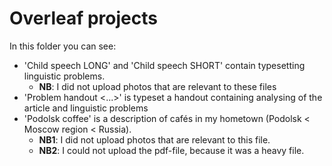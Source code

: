 # Overleaf projects
In this folder you can see:
- 'Child speech LONG' and 'Child speech SHORT' contain typesetting linguistic problems.
  - **NB**: I did not upload photos that are relevant to these files
- 'Problem handout <...>' is typeset a handout containing analysing of the article and linguistic problems
- 'Podolsk coffee' is a description of cafés in my hometown (Podolsk < Moscow region < Russia).
  - **NB1**: I did not upload photos that are relevant to this file.
  - **NB2**: I could not upload the pdf-file, because it was a heavy file.
